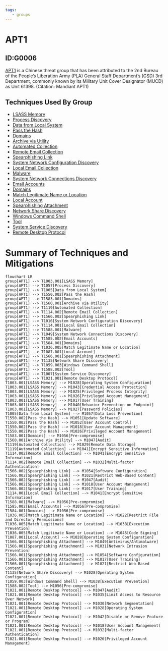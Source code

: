 ```yaml
---
tags:
   - groups
---
```

# APT1
## ID:G0006
[APT1](/mitre/groups/G0006) is a Chinese threat group that has been attributed to the 2nd Bureau of the People’s Liberation Army (PLA) General Staff Department’s (GSD) 3rd Department, commonly known by its Military Unit Cover Designator (MUCD) as Unit 61398. (Citation: Mandiant APT1)
## Techniques Used By Group
* [LSASS Memory](techniques/T1003/001)
* [Process Discovery](techniques/T1057)
* [Data from Local System](techniques/T1005)
* [Pass the Hash](techniques/T1550/002)
* [Domains](techniques/T1583/001)
* [Archive via Utility](techniques/T1560/001)
* [Automated Collection](techniques/T1119)
* [Remote Email Collection](techniques/T1114/002)
* [Spearphishing Link](techniques/T1566/002)
* [System Network Configuration Discovery](techniques/T1016)
* [Local Email Collection](techniques/T1114/001)
* [Malware](techniques/T1588/001)
* [System Network Connections Discovery](techniques/T1049)
* [Email Accounts](techniques/T1585/002)
* [Domains](techniques/T1584/001)
* [Match Legitimate Name or Location](techniques/T1036/005)
* [Local Account](techniques/T1087/001)
* [Spearphishing Attachment](techniques/T1566/001)
* [Network Share Discovery](techniques/T1135)
* [Windows Command Shell](techniques/T1059/003)
* [Tool](techniques/T1588/002)
* [System Service Discovery](techniques/T1007)
* [Remote Desktop Protocol](techniques/T1021/001)

# Summary of Techniques and Mitigations
```mermaid
flowchart LR
group[APT1] --> T1003.001[LSASS Memory]
group[APT1] --> T1057[Process Discovery]
group[APT1] --> T1005[Data from Local System]
group[APT1] --> T1550.002[Pass the Hash]
group[APT1] --> T1583.001[Domains]
group[APT1] --> T1560.001[Archive via Utility]
group[APT1] --> T1119[Automated Collection]
group[APT1] --> T1114.002[Remote Email Collection]
group[APT1] --> T1566.002[Spearphishing Link]
group[APT1] --> T1016[System Network Configuration Discovery]
group[APT1] --> T1114.001[Local Email Collection]
group[APT1] --> T1588.001[Malware]
group[APT1] --> T1049[System Network Connections Discovery]
group[APT1] --> T1585.002[Email Accounts]
group[APT1] --> T1584.001[Domains]
group[APT1] --> T1036.005[Match Legitimate Name or Location]
group[APT1] --> T1087.001[Local Account]
group[APT1] --> T1566.001[Spearphishing Attachment]
group[APT1] --> T1135[Network Share Discovery]
group[APT1] --> T1059.003[Windows Command Shell]
group[APT1] --> T1588.002[Tool]
group[APT1] --> T1007[System Service Discovery]
group[APT1] --> T1021.001[Remote Desktop Protocol]
T1003.001[LSASS Memory] --> M1028[Operating System Configuration]
T1003.001[LSASS Memory] --> M1043[Credential Access Protection]
T1003.001[LSASS Memory] --> M1025[Privileged Process Integrity]
T1003.001[LSASS Memory] --> M1026[Privileged Account Management]
T1003.001[LSASS Memory] --> M1017[User Training]
T1003.001[LSASS Memory] --> M1040[Behavior Prevention on Endpoint]
T1003.001[LSASS Memory] --> M1027[Password Policies]
T1005[Data from Local System] --> M1057[Data Loss Prevention]
T1550.002[Pass the Hash] --> M1051[Update Software]
T1550.002[Pass the Hash] --> M1052[User Account Control]
T1550.002[Pass the Hash] --> M1018[User Account Management]
T1550.002[Pass the Hash] --> M1026[Privileged Account Management]
T1583.001[Domains] --> M1056[Pre-compromise]
T1560.001[Archive via Utility] --> M1047[Audit]
T1119[Automated Collection] --> M1029[Remote Data Storage]
T1119[Automated Collection] --> M1041[Encrypt Sensitive Information]
T1114.002[Remote Email Collection] --> M1041[Encrypt Sensitive Information]
T1114.002[Remote Email Collection] --> M1032[Multi-factor Authentication]
T1566.002[Spearphishing Link] --> M1054[Software Configuration]
T1566.002[Spearphishing Link] --> M1021[Restrict Web-Based Content]
T1566.002[Spearphishing Link] --> M1047[Audit]
T1566.002[Spearphishing Link] --> M1018[User Account Management]
T1566.002[Spearphishing Link] --> M1017[User Training]
T1114.001[Local Email Collection] --> M1041[Encrypt Sensitive Information]
T1588.001[Malware] --> M1056[Pre-compromise]
T1585.002[Email Accounts] --> M1056[Pre-compromise]
T1584.001[Domains] --> M1056[Pre-compromise]
T1036.005[Match Legitimate Name or Location] --> M1022[Restrict File and Directory Permissions]
T1036.005[Match Legitimate Name or Location] --> M1038[Execution Prevention]
T1036.005[Match Legitimate Name or Location] --> M1045[Code Signing]
T1087.001[Local Account] --> M1028[Operating System Configuration]
T1566.001[Spearphishing Attachment] --> M1049[Antivirus/Antimalware]
T1566.001[Spearphishing Attachment] --> M1031[Network Intrusion Prevention]
T1566.001[Spearphishing Attachment] --> M1054[Software Configuration]
T1566.001[Spearphishing Attachment] --> M1017[User Training]
T1566.001[Spearphishing Attachment] --> M1021[Restrict Web-Based Content]
T1135[Network Share Discovery] --> M1028[Operating System Configuration]
T1059.003[Windows Command Shell] --> M1038[Execution Prevention]
T1588.002[Tool] --> M1056[Pre-compromise]
T1021.001[Remote Desktop Protocol] --> M1047[Audit]
T1021.001[Remote Desktop Protocol] --> M1035[Limit Access to Resource Over Network]
T1021.001[Remote Desktop Protocol] --> M1030[Network Segmentation]
T1021.001[Remote Desktop Protocol] --> M1028[Operating System Configuration]
T1021.001[Remote Desktop Protocol] --> M1042[Disable or Remove Feature or Program]
T1021.001[Remote Desktop Protocol] --> M1018[User Account Management]
T1021.001[Remote Desktop Protocol] --> M1032[Multi-factor Authentication]
T1021.001[Remote Desktop Protocol] --> M1026[Privileged Account Management]
```
